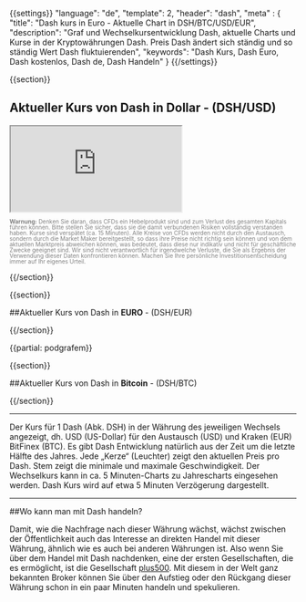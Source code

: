 ﻿{{settings}}
  "language": "de",
  "template": 2,
  "header": "dash",
  "meta" : {
    "title": "Dash kurs in Euro - Aktuelle Chart in DSH/BTC/USD/EUR",
    "description": "Graf und Wechselkursentwicklung Dash, aktuelle Charts und Kurse in der Kryptowährungen Dash. Preis Dash ändert sich ständig und so ständig Wert Dash fluktuierenden",
    "keywords": "Dash Kurs, Dash Euro, Dash kostenlos, Dash de, Dash Handeln"
  }
{{/settings}}




{{section}}

## Aktueller Kurs von Dash in **Dollar** - (DSH/USD)

<div class="container kurz">
<a href="http://blog.forexsrovnavac.cz/btcge"></a>
<a href="http://blog.forexsrovnavac.cz/btcge"></a>
<iframe src="http://marketools.plus500.com/Widgets/InstrumentChartContainer?hl=de&cty=DE&id=66349&tags=widg+chart+litecoin&pl=2&instSymb=DSHUSD"></iframe>
</div>
<div class="alert">
    <font size="1" color="grey" face="">
    <p style="line-height:100%"> 
         <strong>Warnung:</strong>
                Denken Sie daran, dass CFDs ein Hebelprodukt sind und zum Verlust des gesamten Kapitals führen können. Bitte stellen Sie sicher, dass sie die damit verbundenen Risiken vollständig verstanden haben. Kurse sind verspätet (ca. 15 Minuten). Alle Kreise von CFDs werden nicht durch den Austausch, sondern durch die Market Maker bereitgestellt, so dass ihre Preise nicht richtig sein können und von dem aktuellen Marktpreis abweichen können, was bedeutet, dass diese nur indikativ und nicht für geschäftliche Zwecke geeignet sind. Wir sind nicht verantwortlich für irgendwelche Verluste, die Sie als Ergebnis der Verwendung dieser Daten konfrontieren können. Machen Sie Ihre persönliche Investitionsentscheidung immer auf Ihr eigenes Urteil.</p>
    </font>
</div>

{{/section}}




{{section}}

##Aktueller Kurs von Dash in **EURO** - (DSH/EUR)

<!-- TradingView Widget BEGIN -->
<script type="text/javascript">
baseUrl = "https://widgets.cryptocompare.com/";
var scripts = document.getElementsByTagName("script");
var embedder = scripts[ scripts.length - 1 ];
(function (){
var appName = encodeURIComponent(window.location.hostname);
if(appName==""){appName="local";}
var s = document.createElement("script");
s.type = "text/javascript";
s.async = true;
var theUrl = baseUrl+'serve/v3/coin/chart?fsym=DSH&tsyms=EUR,';
s.src = theUrl + ( theUrl.indexOf("?") >= 0 ? "&" : "?") + "app=" + appName;
embedder.parentNode.appendChild(s);
})();
</script>
<!-- TradingView Widget END -->


{{/section}}

{{partial: podgrafem}}

{{section}}

##Aktueller Kurs von Dash in **Bitcoin** - (DSH/BTC)

<!-- TradingView Widget BEGIN -->
<script type="text/javascript" src="https://d33t3vvu2t2yu5.cloudfront.net/tv.js"></script>
<script type="text/javascript">
new TradingView.widget({
  "width": "100%",
  "height": 400,
  "symbol": "BITFINEX:DSHBTC",
  "interval": "1",
  "timezone": "Etc/UTC",
  "theme": "White",
  "style": "1",
  "locale": "en",
  "toolbar_bg": "#f1f3f6",
  "allow_symbol_change": true,
  "hideideas": true,
  "show_popup_button": true,
  "popup_width": "1000",
  "popup_height": "650",
});

</script>
<!-- TradingView Widget END -->

{{/section}}
- - -
Der Kurs für 1 Dash (Abk. DSH) in der Währung des jeweiligen Wechsels angezeigt, dh. USD (US-Dollar) für den Austausch (USD) und Kraken (EUR) BitFinex (BTC). Es gibt Dash Entwicklung natürlich aus der Zeit um die letzte Hälfte des Jahres. Jede „Kerze“ (Leuchter) zeigt den aktuellen Preis pro Dash. Stem zeigt die minimale und maximale Geschwindigkeit. Der Wechselkurs kann in ca. 5 Minuten-Charts zu Jahrescharts eingesehen werden. Dash Kurs wird auf etwa 5 Minuten Verzögerung dargestellt.
- - -


##Wo kann man mit Dash handeln?

Damit, wie die Nachfrage nach dieser Währung wächst, wächst zwischen der Öffentlichkeit auch das Interesse an direkten Handel mit dieser Währung, ähnlich wie es auch bei anderen Währungen ist. Also wenn Sie über dem Handel mit Dash nachdenken, eine der ersten Gesellschaften, die es ermöglicht, ist die Gesellschaft [plus500](http://www.forexsrovnavac.cz/de/plus500). Mit diesem in der Welt ganz bekannten Broker können Sie über den Aufstieg oder den Rückgang dieser Währung schon in ein paar Minuten handeln und spekulieren.




